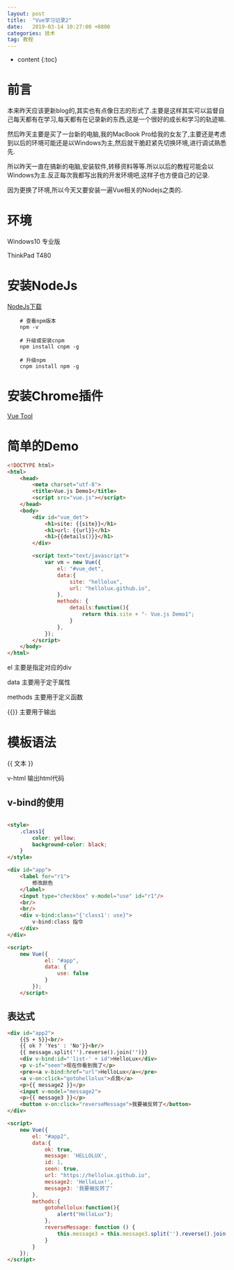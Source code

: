 ```yaml
---
layout: post
title:  "Vue学习记录2"
date:   2019-03-14 10:27:00 +0800
categories: 技术
tag: 教程
---
```


* content
{:toc}

# 前言

本来昨天应该更新blog的,其实也有点像日志的形式了.主要是这样其实可以监督自己每天都有在学习,每天都有在记录新的东西,这是一个很好的成长和学习的轨迹嘛.

然后昨天主要是买了一台新的电脑,我的MacBook Pro给我的女友了,主要还是考虑到以后的环境可能还是以Windows为主,然后就干脆赶紧先切换环境,进行调试熟悉先.

所以昨天一直在搞新的电脑,安装软件,转移资料等等.所以以后的教程可能会以Windows为主.反正每次我都写出我的开发环境吧,这样子也方便自己的记录.

因为更换了环境,所以今天又要安装一遍Vue相关的Nodejs之类的.

# 环境

Windows10 专业版

ThinkPad T480

# 安装NodeJs

[NodeJs下载](https://nodejs.org/en/)

```shell
    # 查看npm版本
    npm -v

    # 升级或安装cnpm
    npm install cnpm -g

    # 升级npm
    cnpm install npm -g
```

# 安装Chrome插件

[Vue Tool](https://github.com/vuejs/vue-devtools#vue-devtools)

# 简单的Demo

```html
<!DOCTYPE html>
<html>
    <head>
        <meta charset="utf-8">
        <title>Vue.js Demo1</title>
        <script src="vue.js"></script>
    </head>
    <body>
        <div id="vue_det">
            <h1>site: {{site}}</h1>
            <h1>url: {{url}}</h1>
            <h1>{{details()}}</h1>
        </div>

        <script text="text/javascript">
            var vm = new Vue({
                el: "#vue_det",
                data:{
                    site: "hellolux",
                    url: "hellolux.github.io",
                },
                methods: {
                    details:function(){
                        return this.site + "- Vue.js Demo1";
                    }
                },
            });
        </script>
    </body>
</html>
```

el 主要是指定对应的div

data 主要用于定于属性

methods 主要用于定义函数

{{}}    主要用于输出

# 模板语法

{{ 文本 }}

v-html  输出html代码

## v-bind的使用
```html

<style>
    .class1{
        color: yellow;
        background-color: black;
    }
</style>

<div id="app">
    <label for="r1">
        修改颜色
    </label>
    <input type="checkbox" v-model="use" id="r1"/>
    <br/>
    <br/>
    <div v-bind:class="{'class1': use}">
        v-bind:class 指令
    </div>
</div>

<script>
    new Vue({
            el: "#app",
            data: {
                use: false
            }
        });
    </script>
```

## 表达式

```html
<div id="app2">
    {{5 + 5}}<br/>
    {{ ok ? 'Yes' : 'No'}}<br/>
    {{ message.split('').reverse().join('')}}
    <div v-bind:id="'list-' + id">HelloLux</div>
    <p v-if="seen">现在你看到我了</p>
    <pre><a v-bind:href="url">HelloLux</a></pre>
    <a v-on:click="gotohellolux">点我</a>
    <p>{{ message2 }}</p>
    <input v-model="message2">
    <p>{{ message3 }}</p>
    <button v-on:click="reverseMessage">我要被反转了</button>
</div>

<script>
    new Vue({
        el: "#app2",
        data:{
            ok: true,
            message: 'HELLOLUX',
            id: 1,
            seen: true,
            url: "https://hellolux.github.io",
            message2: 'HelloLux!',
            message3: '我要被反转了'
        },
        methods:{
            gotohellolux:function(){
                alert("HelloLux");
            },
            reverseMessage: function () {
                this.message3 = this.message3.split('').reverse().join('')
            }
        }
    });
</script>
```